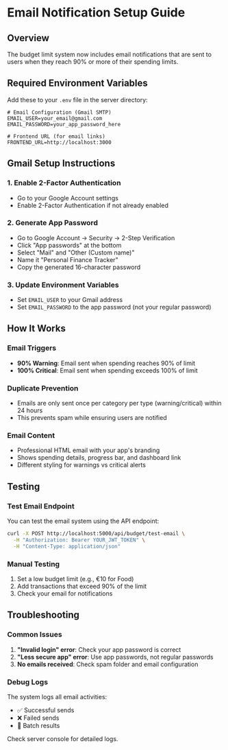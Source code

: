 # Email Notification Setup Guide

## Overview
The budget limit system now includes email notifications that are sent to users when they reach 90% or more of their spending limits.

## Required Environment Variables

Add these to your `.env` file in the server directory:

```env
# Email Configuration (Gmail SMTP)
EMAIL_USER=your_email@gmail.com
EMAIL_PASSWORD=your_app_password_here

# Frontend URL (for email links)
FRONTEND_URL=http://localhost:3000
```

## Gmail Setup Instructions

### 1. Enable 2-Factor Authentication
- Go to your Google Account settings
- Enable 2-Factor Authentication if not already enabled

### 2. Generate App Password
- Go to Google Account → Security → 2-Step Verification
- Click "App passwords" at the bottom
- Select "Mail" and "Other (Custom name)"
- Name it "Personal Finance Tracker"
- Copy the generated 16-character password

### 3. Update Environment Variables
- Set `EMAIL_USER` to your Gmail address
- Set `EMAIL_PASSWORD` to the app password (not your regular password)

## How It Works

### Email Triggers
- **90% Warning**: Email sent when spending reaches 90% of limit
- **100% Critical**: Email sent when spending exceeds 100% of limit

### Duplicate Prevention
- Emails are only sent once per category per type (warning/critical) within 24 hours
- This prevents spam while ensuring users are notified

### Email Content
- Professional HTML email with your app's branding
- Shows spending details, progress bar, and dashboard link
- Different styling for warnings vs critical alerts

## Testing

### Test Email Endpoint
You can test the email system using the API endpoint:

```bash
curl -X POST http://localhost:5000/api/budget/test-email \
  -H "Authorization: Bearer YOUR_JWT_TOKEN" \
  -H "Content-Type: application/json"
```

### Manual Testing
1. Set a low budget limit (e.g., €10 for Food)
2. Add transactions that exceed 90% of the limit
3. Check your email for notifications

## Troubleshooting

### Common Issues
1. **"Invalid login" error**: Check your app password is correct
2. **"Less secure app" error**: Use app passwords, not regular passwords
3. **No emails received**: Check spam folder and email configuration

### Debug Logs
The system logs all email activities:
- ✅ Successful sends
- ❌ Failed sends
- 📧 Batch results

Check server console for detailed logs.
